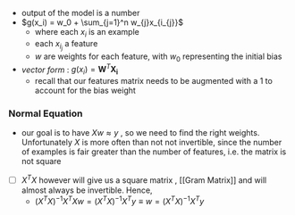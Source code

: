 - output of the model is a number
- $g(x_i) = w_0 + \sum_{j=1}^n w_{j}x_{i_{j}}$
	- where each $x_i$ is an example
	- each $x_{i_{j}}$ a feature
	- $w$ are weights for each feature, with $w_0$ representing the initial bias
- *vector form* : $g(x_i) = \mathbf{W}^T\mathbf{X_i}$
	- recall that our features matrix needs to be augmented with a $1$ to account for the bias weight

### Normal Equation
- our goal is to have $Xw \approx y$ , so we need to find the right weights. Unfortunately $X$ is more often than not not invertible, since the number of examples is fair greater than the number of features, i.e. the matrix is not square
- [ ] $X^TX$ however will give us a square matrix , [[Gram Matrix]] and will almost always be invertible. Hence,
	- $(X^TX)^{-1} X^TXw = (X^TX)^{-1}X^Ty \equiv w = (X^TX)^{-1}X^Ty$